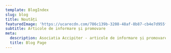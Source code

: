 ```yaml
---
template: BlogIndex
slug: blog
title: Noutăți
featuredImage: 'https://ucarecdn.com/786c139b-3208-48af-8b87-cb4e7d955fb5/'
subtitle: Articole de informare și promovare
meta:
  description: Asociatia Accipiter - articole de informare și promovare.
  title: Blog Page
---
```



